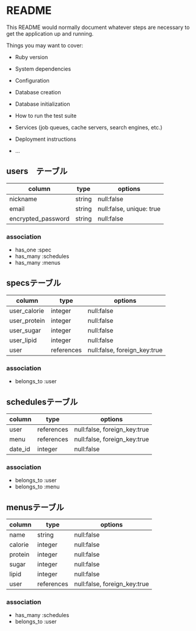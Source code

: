 # README

This README would normally document whatever steps are necessary to get the
application up and running.

Things you may want to cover:

* Ruby version

* System dependencies

* Configuration

* Database creation

* Database initialization

* How to run the test suite

* Services (job queues, cache servers, search engines, etc.)

* Deployment instructions

* ...

## users　テーブル

|column|type|options|
|------|----|-------|
|nickname|string|null:false|
|email|string|null:false, unique: true|
|encrypted_password|string|null:false|
 
### association

- has_one :spec
- has_many :schedules
- has_many :menus

## specsテーブル

|column|type|options|
|------|----|-------|
|user_calorie|integer|null:false|
|user_protein|integer|null:false|
|user_sugar|integer|null:false|
|user_lipid|integer|null:false|
|user|references|null:false, foreign_key:true|

### association

- belongs_to :user

## schedulesテーブル

|column|type|options|
|------|----|-------|
|user|references|null:false, foreign_key:true|
|menu|references|null:false, foreign_key:true|
|date_id|integer|null:false|

### association

- belongs_to :user
- belongs_to :menu

## menusテーブル

|column|type|options|
|------|----|-------|
|name|string|null:false|
|calorie|integer|null:false|
|protein|integer|null:false|
|sugar|integer|null:false|
|lipid|integer|null:false|
|user|references|null:false, foreign_key:true|

### association

- has_many :schedules
- belongs_to :user